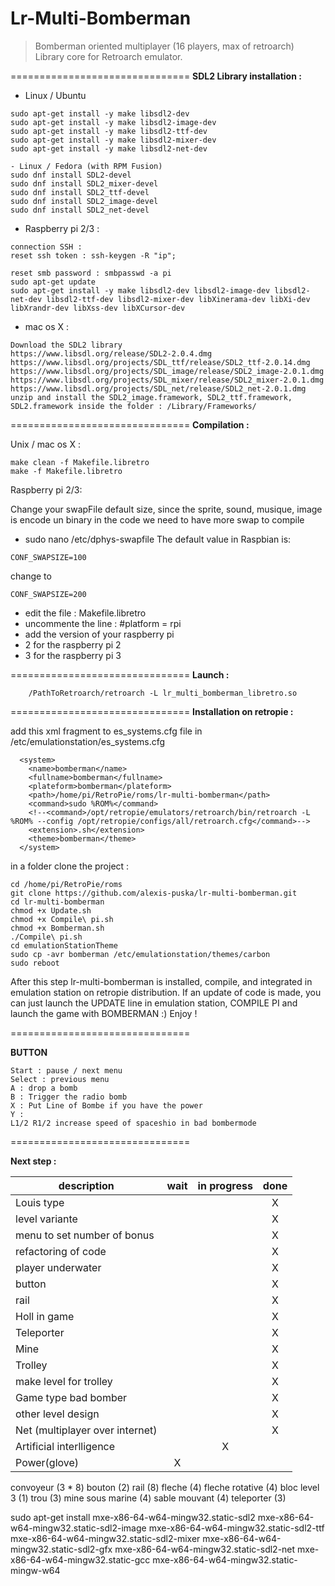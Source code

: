 **Lr-Multi-Bomberman**
===============================

> Bomberman oriented multiplayer (16 players, max of retroarch) Library
> core for Retroarch emulator.


===============================
**SDL2 Library installation :** 

- Linux / Ubuntu
```
sudo apt-get install -y make libsdl2-dev 
sudo apt-get install -y make libsdl2-image-dev 
sudo apt-get install -y make libsdl2-ttf-dev 
sudo apt-get install -y make libsdl2-mixer-dev 
sudo apt-get install -y make libsdl2-net-dev 

- Linux / Fedora (with RPM Fusion)
sudo dnf install SDL2-devel
sudo dnf install SDL2_mixer-devel
sudo dnf install SDL2_ttf-devel
sudo dnf install SDL2_image-devel
sudo dnf install SDL2_net-devel
```


- Raspberry pi 2/3 : 

```
connection SSH : 
reset ssh token : ssh-keygen -R "ip";

reset smb password : smbpasswd -a pi
sudo apt-get update
sudo apt-get install -y make libsdl2-dev libsdl2-image-dev libsdl2-net-dev libsdl2-ttf-dev libsdl2-mixer-dev libXinerama-dev libXi-dev libXrandr-dev libXss-dev libXCursor-dev
```


- mac os X : 
```
Download the SDL2 library
https://www.libsdl.org/release/SDL2-2.0.4.dmg
https://www.libsdl.org/projects/SDL_ttf/release/SDL2_ttf-2.0.14.dmg
https://www.libsdl.org/projects/SDL_image/release/SDL2_image-2.0.1.dmg
https://www.libsdl.org/projects/SDL_mixer/release/SDL2_mixer-2.0.1.dmg
https://www.libsdl.org/projects/SDL_net/release/SDL2_net-2.0.1.dmg
unzip and install the SDL2_image.framework, SDL2_ttf.framework, SDL2.framework inside the folder : /Library/Frameworks/
```



===============================
**Compilation :**

Unix / mac os X : 
```
make clean -f Makefile.libretro
make -f Makefile.libretro
```

Raspberry pi 2/3: 

Change your swapFile default size, since the sprite, sound, musique, image is encode un binary in the code we need to have more swap to compile 
- sudo nano /etc/dphys-swapfile
The default value in Raspbian is:
```
CONF_SWAPSIZE=100
```
change to 
```
CONF_SWAPSIZE=200
```

- edit the file : Makefile.libretro
- uncommente the line : #platform = rpi
- add the version of your raspberry pi
- 2 for the raspberry pi 2
- 3 for the raspberry pi 3

===============================
**Launch :**
```
	/PathToRetroarch/retroarch -L lr_multi_bomberman_libretro.so
```

===============================
**Installation on retropie :**

add this xml fragment to es_systems.cfg file in /etc/emulationstation/es_systems.cfg
```
  <system>
    <name>bomberman</name>
    <fullname>bomberman</fullname>
    <plateform>bomberman</plateform>
    <path>/home/pi/RetroPie/roms/lr-multi-bomberman</path>
    <command>sudo %ROM%</command>
    <!--<command>/opt/retropie/emulators/retroarch/bin/retroarch -L %ROM% --config /opt/retropie/configs/all/retroarch.cfg</command>-->
    <extension>.sh</extension>
    <theme>bomberman</theme>
  </system>
```


in a folder clone the project : 
```
cd /home/pi/RetroPie/roms
git clone https://github.com/alexis-puska/lr-multi-bomberman.git
cd lr-multi-bomberman
chmod +x Update.sh
chmod +x Compile\ pi.sh
chmod +x Bomberman.sh
./Compile\ pi.sh
cd emulationStationTheme
sudo cp -avr bomberman /etc/emulationstation/themes/carbon
sudo reboot
```

After this step lr-multi-bomberman is installed, compile, and integrated in emulation station on retropie distribution. If an update of code is made, you can just launch the UPDATE line in emulation station, COMPILE PI and launch the game with BOMBERMAN :) Enjoy !

===============================

**BUTTON**

```
Start : pause / next menu
Select : previous menu
A : drop a bomb
B : Trigger the radio bomb
X : Put Line of Bombe if you have the power
Y : 
L1/2 R1/2 increase speed of spaceshio in bad bombermode
```

===============================

**Next step :**

|description                                |wait|in progress|done|
|-------------------------------------------|:--:|:---------:|:--:|
|Louis type                                 |    |           |X   |
|level variante                             |    |           |X   |
|menu to set number of bonus                |    |           |X   |
|refactoring of code                        |    |           |X   |
|player underwater                          |    |           |X   |
|button	                                    |    |           |X   |
|rail                                       |    |           |X   |
|Holl in game                               |    |           |X   |
|Teleporter                                 |    |           |X   |
|Mine                                       |    |           |X   |
|Trolley                                    |    |           |X   |
|make level for trolley	                    |    |           |X   |
|Game type bad bomber                       |    |           |X   |
|other level design                         |    |           |X   |
|Net (multiplayer over internet)            |    |           |X   |
|Artificial interlligence                   |    |X          |    |
|Power(glove)                               |X   |           |    |

convoyeur (3 * 8)
bouton (2)
rail (8)
fleche (4)
fleche rotative (4)
bloc level 3 (1)
trou (3)
mine sous marine (4)
sable mouvant (4)
teleporter (3)





sudo apt-get install mxe-x86-64-w64-mingw32.static-sdl2 mxe-x86-64-w64-mingw32.static-sdl2-image mxe-x86-64-w64-mingw32.static-sdl2-ttf mxe-x86-64-w64-mingw32.static-sdl2-mixer mxe-x86-64-w64-mingw32.static-sdl2-gfx mxe-x86-64-w64-mingw32.static-sdl2-net mxe-x86-64-w64-mingw32.static-gcc mxe-x86-64-w64-mingw32.static-mingw-w64

